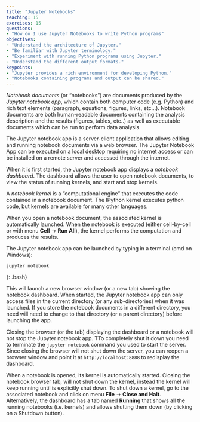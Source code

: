 ```yaml
---
title: "Jupyter Notebooks"
teaching: 15
exercises: 15
questions:
- "How do I use Jupyter Notebooks to write Python programs"
objectives:
- "Understand the architecture of Jupyter."
- "Be familiar with Jupyter terminology."
- "Experiment with running Python programs using Jupyter."
- "Understand the different output formats."
keypoints:
- "Jupyter provides a rich environment for developing Python."
- "Notebooks containing programs and output can be shared."
---
```


*Notebook documents* (or “notebooks”) are documents produced by the *Jupyter notebook app*, which contain both
computer code (e.g. Python) and rich text elements (paragraph, equations, figures, links, etc...). Notebook 
documents are both human-readable documents containing the analysis description and the results (figures, tables, etc..) 
as well as executable documents which can be run to perform data analysis.

The Jupyter notebook app is a server-client application that allows editing and running notebook documents 
via a web browser. The Jupyter Notebook App can be executed on a local desktop requiring no internet access 
or can be installed on a remote server and accessed through the internet.

When it is first started, the Jupyter notebook app displays a *notebook dashboard*. The dashboard allows the
user to open notebook documents, to view the status of running kernels, and start and stop kernels.

A *notebook kernel* is a “computational engine” that executes the code contained in a notebook document. 
The IPython kernel executes python code, but kernels are available for many other languages.

When you open a notebook document, the associated kernel is automatically launched. When the notebook is 
executed (either cell-by-cell or with menu **Cell** -> **Run All**), the kernel performs the computation and 
produces the results.

The Jupyter notebook app can be launched by typing in a terminal (cmd on Windows):

~~~
jupyter notebook
~~~
{: .bash}

This will launch a new browser window (or a new tab) showing the notebook dashboard. When started, 
the Jupyter notebook app can only access files in the current directory (or any sub-directories) when
it was launched. If you store the notebook documents in a different directory, you need will need
to change to that directory (or a parent directory) before launching the app.

Closing the browser (or the tab) displaying the dashboard or a notebook will not stop the Jupyter notebook app. 
TTo completely shut it down you need to terminate the `jupyter notebook` command you used to start the server.
Since closing the browser will not shut down the server, you can reopen a browser window and point it at 
`http://localhost:8888` to redisplay the dashboard.

When a notebook is opened, its kernel is automatically started. Closing the notebook browser tab, will not shut 
down the kernel, instead the kernel will keep running until is explicitly shut down. To shut down a kernel, go 
to the associated notebook and click on menu **File** -> **Close and Halt**. Alternatively, the dashboard 
has a tab named **Running** that shows all the running notebooks (i.e. kernels) and allows shutting them 
down (by clicking on a Shutdown button).

